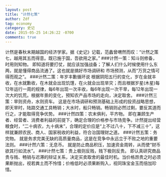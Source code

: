 ```yaml
---
layout: post
title: "计然七策"
author: Zdf
tag: economy
category: 史记
date: 2015-05-25 14:26:22 -0700
comments: true
---
```


计然是春秋末期越国的经济学家。据《史记》记载，范蠡曾喟然而叹：“计然之策七，越用其五而得意。既已施于国，吾欲用之家。”
###计然一策：知斗则修备，时用则知物。
即知道将要打仗，就应该加强战备；了解人们什么时候使用什么东两，就是懂得商品流通了。这也就是搞好市场调研和 市场预测，从而“万货之情可得而观之”。
###计然二策：年岁丰歉循环说
根据阴阳五行的变化，岁在金就丰收，在水就歉收，在木就会出现饥馑，在火就会出现旱灾；而且根据岁星(木星)每12年运行一周的规律，每6年出现一次丰收，每6年出现一次干旱，每12年出现一次大的饥荒。根据年景的变化，预知农产品市场的走向，决定取舍。
###计然三策：旱则资舟，水则资车。
这是在市场调研和预测基础上形成的投资战略思想，即天旱时，陆路交通工具畅销；大水时，船只畅销。畅销则必然过剩，要反其道而行之，才能取得竞争优势。
###计然四策：农末俱利，平齐物。
即在兼顾生产者、经营者、消费者利益的前提下，确定合理的价格参与市场竞争。计然提出经营粮食时，“二十病农，九十病末”，合理的定价应是“上不过八十，下不减三十”，这样就兼顾农民、商人、国家税收的利益，符合治国理财之道。
###计然五策：务完物。
就是务求完美无缺的高质量商品，这是在竞争中永远立于不败之地的重要法则。
###计然六策：无息币。
就是防止商品积压，加速资金周转，从而使“财币欲其行如流水”。
###计然七策：贵上极则反贱，贱下极则反贵。
即认真研究商品贵与贱、畅销与迟滞的辩证关系，决定买卖取舍的最佳时机。当价格昂贵之时必须果断抛出，视若粪土而不怜惜；价格低时必须果断购入，视同珠宝金玉而倍加珍惜。



